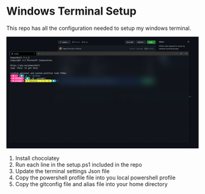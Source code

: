 # Windows Terminal Setup 

This repo has all the configuration needed to setup my windows terminal. 

![prompt](./prompt.PNG)

1. Install chocolatey 
1. Run each line in the setup.ps1 included in the repo
1. Update the terminal settings Json file
1. Copy the powershell profile file into you local powershell profile 
1. Copy the gitconfig file and alias file into your home directory
